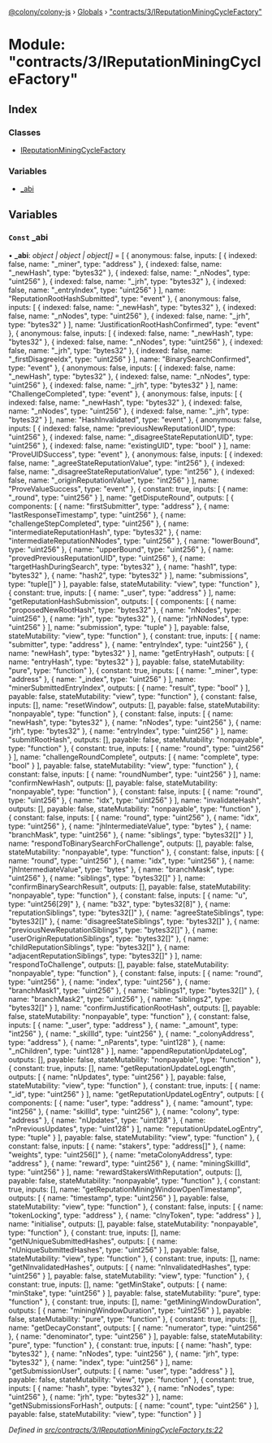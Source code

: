 [@colony/colony-js](../README.md) › [Globals](../globals.md) › ["contracts/3/IReputationMiningCycleFactory"](_contracts_3_ireputationminingcyclefactory_.md)

# Module: "contracts/3/IReputationMiningCycleFactory"

## Index

### Classes

* [IReputationMiningCycleFactory](../classes/_contracts_3_ireputationminingcyclefactory_.ireputationminingcyclefactory.md)

### Variables

* [_abi](_contracts_3_ireputationminingcyclefactory_.md#const-_abi)

## Variables

### `Const` _abi

• **_abi**: *object | object | object[]* = [
  {
    anonymous: false,
    inputs: [
      {
        indexed: false,
        name: "_miner",
        type: "address"
      },
      {
        indexed: false,
        name: "_newHash",
        type: "bytes32"
      },
      {
        indexed: false,
        name: "_nNodes",
        type: "uint256"
      },
      {
        indexed: false,
        name: "_jrh",
        type: "bytes32"
      },
      {
        indexed: false,
        name: "_entryIndex",
        type: "uint256"
      }
    ],
    name: "ReputationRootHashSubmitted",
    type: "event"
  },
  {
    anonymous: false,
    inputs: [
      {
        indexed: false,
        name: "_newHash",
        type: "bytes32"
      },
      {
        indexed: false,
        name: "_nNodes",
        type: "uint256"
      },
      {
        indexed: false,
        name: "_jrh",
        type: "bytes32"
      }
    ],
    name: "JustificationRootHashConfirmed",
    type: "event"
  },
  {
    anonymous: false,
    inputs: [
      {
        indexed: false,
        name: "_newHash",
        type: "bytes32"
      },
      {
        indexed: false,
        name: "_nNodes",
        type: "uint256"
      },
      {
        indexed: false,
        name: "_jrh",
        type: "bytes32"
      },
      {
        indexed: false,
        name: "_firstDisagreeIdx",
        type: "uint256"
      }
    ],
    name: "BinarySearchConfirmed",
    type: "event"
  },
  {
    anonymous: false,
    inputs: [
      {
        indexed: false,
        name: "_newHash",
        type: "bytes32"
      },
      {
        indexed: false,
        name: "_nNodes",
        type: "uint256"
      },
      {
        indexed: false,
        name: "_jrh",
        type: "bytes32"
      }
    ],
    name: "ChallengeCompleted",
    type: "event"
  },
  {
    anonymous: false,
    inputs: [
      {
        indexed: false,
        name: "_newHash",
        type: "bytes32"
      },
      {
        indexed: false,
        name: "_nNodes",
        type: "uint256"
      },
      {
        indexed: false,
        name: "_jrh",
        type: "bytes32"
      }
    ],
    name: "HashInvalidated",
    type: "event"
  },
  {
    anonymous: false,
    inputs: [
      {
        indexed: false,
        name: "previousNewReputationUID",
        type: "uint256"
      },
      {
        indexed: false,
        name: "_disagreeStateReputationUID",
        type: "uint256"
      },
      {
        indexed: false,
        name: "existingUID",
        type: "bool"
      }
    ],
    name: "ProveUIDSuccess",
    type: "event"
  },
  {
    anonymous: false,
    inputs: [
      {
        indexed: false,
        name: "_agreeStateReputationValue",
        type: "int256"
      },
      {
        indexed: false,
        name: "_disagreeStateReputationValue",
        type: "int256"
      },
      {
        indexed: false,
        name: "_originReputationValue",
        type: "int256"
      }
    ],
    name: "ProveValueSuccess",
    type: "event"
  },
  {
    constant: true,
    inputs: [
      {
        name: "_round",
        type: "uint256"
      }
    ],
    name: "getDisputeRound",
    outputs: [
      {
        components: [
          {
            name: "firstSubmitter",
            type: "address"
          },
          {
            name: "lastResponseTimestamp",
            type: "uint256"
          },
          {
            name: "challengeStepCompleted",
            type: "uint256"
          },
          {
            name: "intermediateReputationHash",
            type: "bytes32"
          },
          {
            name: "intermediateReputationNNodes",
            type: "uint256"
          },
          {
            name: "lowerBound",
            type: "uint256"
          },
          {
            name: "upperBound",
            type: "uint256"
          },
          {
            name: "provedPreviousReputationUID",
            type: "uint256"
          },
          {
            name: "targetHashDuringSearch",
            type: "bytes32"
          },
          {
            name: "hash1",
            type: "bytes32"
          },
          {
            name: "hash2",
            type: "bytes32"
          }
        ],
        name: "submissions",
        type: "tuple[]"
      }
    ],
    payable: false,
    stateMutability: "view",
    type: "function"
  },
  {
    constant: true,
    inputs: [
      {
        name: "_user",
        type: "address"
      }
    ],
    name: "getReputationHashSubmission",
    outputs: [
      {
        components: [
          {
            name: "proposedNewRootHash",
            type: "bytes32"
          },
          {
            name: "nNodes",
            type: "uint256"
          },
          {
            name: "jrh",
            type: "bytes32"
          },
          {
            name: "jrhNNodes",
            type: "uint256"
          }
        ],
        name: "submission",
        type: "tuple"
      }
    ],
    payable: false,
    stateMutability: "view",
    type: "function"
  },
  {
    constant: true,
    inputs: [
      {
        name: "submitter",
        type: "address"
      },
      {
        name: "entryIndex",
        type: "uint256"
      },
      {
        name: "newHash",
        type: "bytes32"
      }
    ],
    name: "getEntryHash",
    outputs: [
      {
        name: "entryHash",
        type: "bytes32"
      }
    ],
    payable: false,
    stateMutability: "pure",
    type: "function"
  },
  {
    constant: true,
    inputs: [
      {
        name: "_miner",
        type: "address"
      },
      {
        name: "_index",
        type: "uint256"
      }
    ],
    name: "minerSubmittedEntryIndex",
    outputs: [
      {
        name: "result",
        type: "bool"
      }
    ],
    payable: false,
    stateMutability: "view",
    type: "function"
  },
  {
    constant: false,
    inputs: [],
    name: "resetWindow",
    outputs: [],
    payable: false,
    stateMutability: "nonpayable",
    type: "function"
  },
  {
    constant: false,
    inputs: [
      {
        name: "newHash",
        type: "bytes32"
      },
      {
        name: "nNodes",
        type: "uint256"
      },
      {
        name: "jrh",
        type: "bytes32"
      },
      {
        name: "entryIndex",
        type: "uint256"
      }
    ],
    name: "submitRootHash",
    outputs: [],
    payable: false,
    stateMutability: "nonpayable",
    type: "function"
  },
  {
    constant: true,
    inputs: [
      {
        name: "round",
        type: "uint256"
      }
    ],
    name: "challengeRoundComplete",
    outputs: [
      {
        name: "complete",
        type: "bool"
      }
    ],
    payable: false,
    stateMutability: "view",
    type: "function"
  },
  {
    constant: false,
    inputs: [
      {
        name: "roundNumber",
        type: "uint256"
      }
    ],
    name: "confirmNewHash",
    outputs: [],
    payable: false,
    stateMutability: "nonpayable",
    type: "function"
  },
  {
    constant: false,
    inputs: [
      {
        name: "round",
        type: "uint256"
      },
      {
        name: "idx",
        type: "uint256"
      }
    ],
    name: "invalidateHash",
    outputs: [],
    payable: false,
    stateMutability: "nonpayable",
    type: "function"
  },
  {
    constant: false,
    inputs: [
      {
        name: "round",
        type: "uint256"
      },
      {
        name: "idx",
        type: "uint256"
      },
      {
        name: "jhIntermediateValue",
        type: "bytes"
      },
      {
        name: "branchMask",
        type: "uint256"
      },
      {
        name: "siblings",
        type: "bytes32[]"
      }
    ],
    name: "respondToBinarySearchForChallenge",
    outputs: [],
    payable: false,
    stateMutability: "nonpayable",
    type: "function"
  },
  {
    constant: false,
    inputs: [
      {
        name: "round",
        type: "uint256"
      },
      {
        name: "idx",
        type: "uint256"
      },
      {
        name: "jhIntermediateValue",
        type: "bytes"
      },
      {
        name: "branchMask",
        type: "uint256"
      },
      {
        name: "siblings",
        type: "bytes32[]"
      }
    ],
    name: "confirmBinarySearchResult",
    outputs: [],
    payable: false,
    stateMutability: "nonpayable",
    type: "function"
  },
  {
    constant: false,
    inputs: [
      {
        name: "u",
        type: "uint256[29]"
      },
      {
        name: "b32",
        type: "bytes32[8]"
      },
      {
        name: "reputationSiblings",
        type: "bytes32[]"
      },
      {
        name: "agreeStateSiblings",
        type: "bytes32[]"
      },
      {
        name: "disagreeStateSiblings",
        type: "bytes32[]"
      },
      {
        name: "previousNewReputationSiblings",
        type: "bytes32[]"
      },
      {
        name: "userOriginReputationSiblings",
        type: "bytes32[]"
      },
      {
        name: "childReputationSiblings",
        type: "bytes32[]"
      },
      {
        name: "adjacentReputationSiblings",
        type: "bytes32[]"
      }
    ],
    name: "respondToChallenge",
    outputs: [],
    payable: false,
    stateMutability: "nonpayable",
    type: "function"
  },
  {
    constant: false,
    inputs: [
      {
        name: "round",
        type: "uint256"
      },
      {
        name: "index",
        type: "uint256"
      },
      {
        name: "branchMask1",
        type: "uint256"
      },
      {
        name: "siblings1",
        type: "bytes32[]"
      },
      {
        name: "branchMask2",
        type: "uint256"
      },
      {
        name: "siblings2",
        type: "bytes32[]"
      }
    ],
    name: "confirmJustificationRootHash",
    outputs: [],
    payable: false,
    stateMutability: "nonpayable",
    type: "function"
  },
  {
    constant: false,
    inputs: [
      {
        name: "_user",
        type: "address"
      },
      {
        name: "_amount",
        type: "int256"
      },
      {
        name: "_skillId",
        type: "uint256"
      },
      {
        name: "_colonyAddress",
        type: "address"
      },
      {
        name: "_nParents",
        type: "uint128"
      },
      {
        name: "_nChildren",
        type: "uint128"
      }
    ],
    name: "appendReputationUpdateLog",
    outputs: [],
    payable: false,
    stateMutability: "nonpayable",
    type: "function"
  },
  {
    constant: true,
    inputs: [],
    name: "getReputationUpdateLogLength",
    outputs: [
      {
        name: "nUpdates",
        type: "uint256"
      }
    ],
    payable: false,
    stateMutability: "view",
    type: "function"
  },
  {
    constant: true,
    inputs: [
      {
        name: "_id",
        type: "uint256"
      }
    ],
    name: "getReputationUpdateLogEntry",
    outputs: [
      {
        components: [
          {
            name: "user",
            type: "address"
          },
          {
            name: "amount",
            type: "int256"
          },
          {
            name: "skillId",
            type: "uint256"
          },
          {
            name: "colony",
            type: "address"
          },
          {
            name: "nUpdates",
            type: "uint128"
          },
          {
            name: "nPreviousUpdates",
            type: "uint128"
          }
        ],
        name: "reputationUpdateLogEntry",
        type: "tuple"
      }
    ],
    payable: false,
    stateMutability: "view",
    type: "function"
  },
  {
    constant: false,
    inputs: [
      {
        name: "stakers",
        type: "address[]"
      },
      {
        name: "weights",
        type: "uint256[]"
      },
      {
        name: "metaColonyAddress",
        type: "address"
      },
      {
        name: "reward",
        type: "uint256"
      },
      {
        name: "miningSkillId",
        type: "uint256"
      }
    ],
    name: "rewardStakersWithReputation",
    outputs: [],
    payable: false,
    stateMutability: "nonpayable",
    type: "function"
  },
  {
    constant: true,
    inputs: [],
    name: "getReputationMiningWindowOpenTimestamp",
    outputs: [
      {
        name: "timestamp",
        type: "uint256"
      }
    ],
    payable: false,
    stateMutability: "view",
    type: "function"
  },
  {
    constant: false,
    inputs: [
      {
        name: "tokenLocking",
        type: "address"
      },
      {
        name: "clnyToken",
        type: "address"
      }
    ],
    name: "initialise",
    outputs: [],
    payable: false,
    stateMutability: "nonpayable",
    type: "function"
  },
  {
    constant: true,
    inputs: [],
    name: "getNUniqueSubmittedHashes",
    outputs: [
      {
        name: "nUniqueSubmittedHashes",
        type: "uint256"
      }
    ],
    payable: false,
    stateMutability: "view",
    type: "function"
  },
  {
    constant: true,
    inputs: [],
    name: "getNInvalidatedHashes",
    outputs: [
      {
        name: "nInvalidatedHashes",
        type: "uint256"
      }
    ],
    payable: false,
    stateMutability: "view",
    type: "function"
  },
  {
    constant: true,
    inputs: [],
    name: "getMinStake",
    outputs: [
      {
        name: "minStake",
        type: "uint256"
      }
    ],
    payable: false,
    stateMutability: "pure",
    type: "function"
  },
  {
    constant: true,
    inputs: [],
    name: "getMiningWindowDuration",
    outputs: [
      {
        name: "miningWindowDuration",
        type: "uint256"
      }
    ],
    payable: false,
    stateMutability: "pure",
    type: "function"
  },
  {
    constant: true,
    inputs: [],
    name: "getDecayConstant",
    outputs: [
      {
        name: "numerator",
        type: "uint256"
      },
      {
        name: "denominator",
        type: "uint256"
      }
    ],
    payable: false,
    stateMutability: "pure",
    type: "function"
  },
  {
    constant: true,
    inputs: [
      {
        name: "hash",
        type: "bytes32"
      },
      {
        name: "nNodes",
        type: "uint256"
      },
      {
        name: "jrh",
        type: "bytes32"
      },
      {
        name: "index",
        type: "uint256"
      }
    ],
    name: "getSubmissionUser",
    outputs: [
      {
        name: "user",
        type: "address"
      }
    ],
    payable: false,
    stateMutability: "view",
    type: "function"
  },
  {
    constant: true,
    inputs: [
      {
        name: "hash",
        type: "bytes32"
      },
      {
        name: "nNodes",
        type: "uint256"
      },
      {
        name: "jrh",
        type: "bytes32"
      }
    ],
    name: "getNSubmissionsForHash",
    outputs: [
      {
        name: "count",
        type: "uint256"
      }
    ],
    payable: false,
    stateMutability: "view",
    type: "function"
  }
]

*Defined in [src/contracts/3/IReputationMiningCycleFactory.ts:22](https://github.com/JoinColony/colonyJS/blob/8037c41/src/contracts/3/IReputationMiningCycleFactory.ts#L22)*
